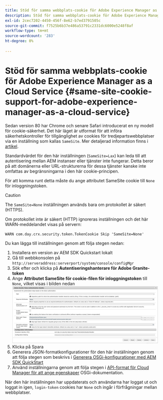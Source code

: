 ```yaml
---
title: Stöd för samma webbplats-cookie för Adobe Experience Manager as a Cloud Service
description: Stöd för samma webbplats-cookie för Adobe Experience Manager as a Cloud Service
exl-id: 2cec7202-4450-456f-8e62-b7ed3791505c
source-git-commit: f7525b6b37e486a53791c2331dc6000e5248f8af
workflow-type: tm+mt
source-wordcount: '283'
ht-degree: 0%

---
```


# Stöd för samma webbplats-cookie för Adobe Experience Manager as a Cloud Service {#same-site-cookie-support-for-adobe-experience-manager-as-a-cloud-service}

Sedan version 80 har Chrome och senare Safari introducerat en ny modell för cookie-säkerhet. Det här läget är utformat för att införa säkerhetskontroller för tillgänglighet av cookies för tredjepartswebbplatser via en inställning som kallas `SameSite`. Mer detaljerad information finns i [artikel](https://web.dev/samesite-cookies-explained/).

Standardvärdet för den här inställningen (`SameSite=Lax`) kan leda till att autentisering mellan AEM instanser eller tjänster inte fungerar. Detta beror på att domänerna eller URL-strukturerna för dessa tjänster kanske inte omfattas av begränsningarna i den här cookie-principen.

För att komma runt detta måste du ange attributet SameSite cookie till `None` för inloggningstoken.

>[!CAUTION]
>
>The `SameSite=None` inställningen används bara om protokollet är säkert (HTTPS).
>
>Om protokollet inte är säkert (HTTP) ignoreras inställningen och det här WARN-meddelandet visas på servern:
>
>`WARN com.day.crx.security.token.TokenCookie Skip 'SameSite=None'`

Du kan lägga till inställningen genom att följa stegen nedan:

1. Installera en version av AEM SDK Quickstart lokalt
1. Gå till webbkonsolen på `http://serveraddress:serverport/system/console/configMgr`
1. Sök efter och klicka på **Autentiseringshanterare för Adobe Granite-token**
1. Ange **Attributet SameSite för cookie-filen för inloggningstoken** till `None`, vilket visas i bilden nedan
   ![samma webbplats](/help/security/assets/samesite1.png)
1. Klicka på Spara
1. Generera JSON-formatkonfigurationer för den här inställningen genom att följa stegen som beskrivs i [Generera OSGi-konfigurationer med AEM SDK QuickStart](/help/implementing/deploying/configuring-osgi.md#generating-osgi-configurations-using-the-aem-sdk-quickstart)
1. Använd inställningarna genom att följa stegen i [API-format för Cloud Manager för att ange egenskaper](/help/implementing/deploying/configuring-osgi.md#cloud-manager-api-format-for-setting-properties) OSGi-dokumentation.

När den här inställningen har uppdaterats och användarna har loggat ut och loggat in igen, `login-token` cookies har `None` och ingår i förfrågningar mellan webbplatser.
